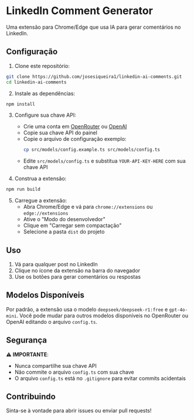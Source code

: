 # LinkedIn Comment Generator

Uma extensão para Chrome/Edge que usa IA para gerar comentários no LinkedIn.

## Configuração

1. Clone este repositório:

```bash
git clone https://github.com/josesiqueira1/linkedin-ai-comments.git
cd linkedin-ai-comments
```

2. Instale as dependências:

```bash
npm install
```

3. Configure sua chave API:

    - Crie uma conta em [OpenRouter] ou [OpenAI]
    - Copie sua chave API do painel
    - Copie o arquivo de configuração exemplo:
        ```bash
        cp src/models/config.example.ts src/models/config.ts
        ```
    - Edite `src/models/config.ts` e substitua `YOUR-API-KEY-HERE` com sua chave API

4. Construa a extensão:

```bash
npm run build
```

5. Carregue a extensão:
    - Abra Chrome/Edge e vá para `chrome://extensions` ou `edge://extensions`
    - Ative o "Modo do desenvolvedor"
    - Clique em "Carregar sem compactação"
    - Selecione a pasta `dist` do projeto

## Uso

1. Vá para qualquer post no LinkedIn
2. Clique no ícone da extensão na barra do navegador
3. Use os botões para gerar comentários ou respostas

## Modelos Disponíveis

Por padrão, a extensão usa o modelo `deepseek/deepseek-r1:free` e `gpt-4o-mini`. Você pode mudar para outros modelos disponíveis no OpenRouter ou OpenAI editando o arquivo `config.ts`.

## Segurança

⚠️ **IMPORTANTE**:

- Nunca compartilhe sua chave API
- Não commite o arquivo `config.ts` com sua chave
- O arquivo `config.ts` está no `.gitignore` para evitar commits acidentais

## Contribuindo

Sinta-se à vontade para abrir issues ou enviar pull requests!

[OpenRouter]: https://openrouter.ai/
[OpenAI]: https://platform.openai.com/
